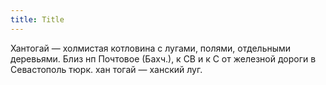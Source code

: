 ```yaml
---
title: Title
---
```


Хантогай — холмистая котловина с лугами, полями, отдельными деревьями. Близ нп
Почтовое (Бахч.), к СВ и к С от железной дороги в Севастополь тюрк. хан тогай —
ханский луг.
